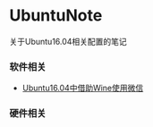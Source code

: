# UbuntuNote

关于Ubuntu16.04相关配置的笔记

### 软件相关

- [Ubuntu16.04中借助Wine使用微信](Note/wine_wechat_1604.md)



### 硬件相关
